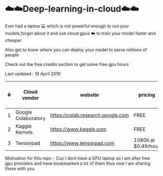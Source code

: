 # ☁️☁️Deep-learning-in-cloud☁️☁️
Ever had a laptop 💻 which is not powerful enough to run your models,forget about it and use cloud gpus ☁️ to train your model faster and cheaper



Also get to know where you can deploy your model to serve millions of people

Check out the free credits section to get some free gpu hours 

Last updated : 18 April 2019

 |# | Cloud vendor   |      website      |  pricing | Trial available / Free Credits | 
| ---|----------|-------------| ------ | -------------|
|1 | Google Colaboratory | https://colab.research.google.com | FREE | FREE FOREVER* | 
|2 | Kaggle Kernels |   https://www.kaggle.com |  FREE | FREE FOREVER* |
|3| Tensorpad | https://www.tensorpad.com |  1080ti at $0.49/hour | 5 free GPU hours



Motivation for this repo - Cuz I dont have a GPU laptop so I am after free gpu providers and have bookmarked a lot of them thus now I am sharing these with you
